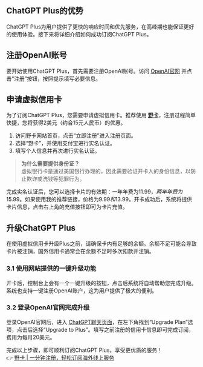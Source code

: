 ## ChatGPT Plus的优势
ChatGPT Plus为用户提供了更快的响应时间和优先服务，在高峰期也能保证更好的使用体验。接下来将详细介绍如何成功订阅ChatGPT Plus。

## 注册OpenAI账号
要开始使用ChatGPT Plus，首先需要注册OpenAI账号。访问 [OpenAI官网](https://chat.openai.com/) 并点击“注册”按钮，按照提示填写必要信息。

## 申请虚拟信用卡
为了订阅ChatGPT Plus，您需要申请虚拟信用卡。推荐使用 **[野卡](https://bit.ly/bewildcard)**，注册过程简单快捷，您将获得2美元（约合15元人民币）的优惠。

1. 访问野卡网站首页，点击“立即注册”进入注册页面。
2. 选择“野卡”，并使用支付宝进行实名认证。
3. 填写个人信息并再次进行实名认证。

> **为什么需要提供身份证？**  
> 虚拟银行卡是通过美国银行办理的，因此需要验证开卡人的身份信息，以防止欺诈或洗钱等犯罪行为。

完成实名认证后，您可以选择卡片的有效期：一年年费为$11.99，两年年费为$15.99。如果使用我的推荐链接，价格为$9.99和$13.99。开卡成功后，系统将提供卡片信息，点击右上角的充值按钮即可为卡片充值。

## 升级ChatGPT Plus
在使用虚拟信用卡升级Plus之前，请确保卡内有足够的余额。余额不足可能会导致卡片被注销，国外信用卡通常会在余额不足时多次扣款并注销。

### 3.1 使用网站提供的一键升级功能
开卡后，控制台上会有一个一键升级的按钮，点击后系统将自动帮助您完成升级。系统也支持一键注册OpenAI账户，这为用户提供了极大的便利。

### 3.2 登录OpenAI官网完成升级
登录OpenAI官网后，进入 [ChatGPT聊天页面](https://chat.openai.com/)，在左下角找到“Upgrade Plan”选项，点击后选择“Upgrade to Plus”。填写之前注册的信用卡信息即可完成订阅，费用为每月20美元。

完成以上步骤，即可顺利订阅ChatGPT Plus，享受更优质的服务！  
👉 [野卡 | 一分钟注册，轻松订阅海外线上服务](https://bit.ly/bewildcard)